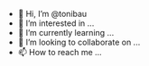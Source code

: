 - 👋 Hi, I’m @tonibau
- 👀 I’m interested in ...
- 🌱 I’m currently learning ...
- 💞️ I’m looking to collaborate on ...
- 📫 How to reach me ...

<!---
tonibau/tonibau is a ✨ special ✨ repository because its `README.md` (this file) appears on your GitHub profile.
You can click the Preview link to take a look at your changes.
--->
